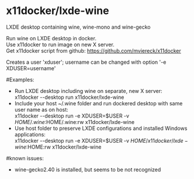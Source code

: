 # x11docker/lxde-wine

LXDE desktop containing wine, wine-mono and wine-gecko

Run wine on LXDE desktop in docker. <br>
Use x11docker to run image on new X server. <br>
Get x11docker script from github: https://github.com/mviereck/x11docker

Creates a user 'xduser'; username can be changed with option '-e XDUSER=username'<br>

#Examples: <br>
 - Run LXDE desktop including wine on separate, new X server:<br>
   x11docker --desktop run x11docker/lxde-wine<br>
 - Include your host ~/.wine folder and run dockered desktop with same user name as on host:<br>
   x11docker --desktop run -e XDUSER=$USER -v $HOME/.wine:$HOME/.wine:rw x11docker/lxde-wine 
 - Use host folder to preserve LXDE configurations and installed Windows applications:<br>
   x11docker --desktop run -e XDUSER=$USER -v $HOME/x11docker/lxde-wine:$HOME:rw x11docker/lxde-wine 


#known issues:
 - wine-gecko2.40 is installed, but seems to be not recognized
